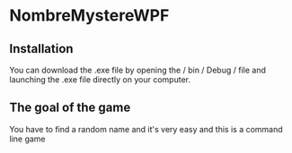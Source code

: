 # NombreMystereWPF

## Installation
You can download the .exe file by opening the / bin / Debug / file and launching the .exe file directly on your computer.

## The goal of the game
You have to find a random name and it's very easy and this is a command line game

